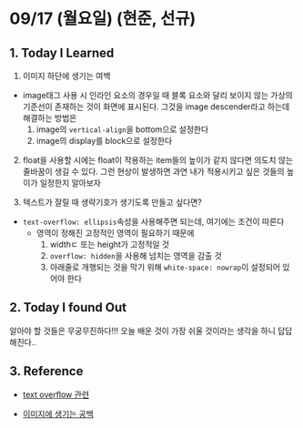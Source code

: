# 09/17 (월요일) (현준, 선규)

## 1. Today I Learned

1. 이미지 하단에 생기는 여백
  - image태그 사용 시 인라인 요소의 경우일 때 블록 요소와 달리 보이지 않는 가상의 기준선이 존재하는 것이 화면에 표시된다. 그것을 image descender라고 하는데 해결하는 방법은 
    1. image의 `vertical-align`을 bottom으로 설정한다
    2. image의 display를 block으로 설정한다
   
2. float을 사용할 시에는 float이 작용하는 item들의 높이가 같지 않다면 의도치 않는 줄바꿈이 생길 수 있다. 그런 현상이 발생하면 과연 내가 적용시키고 싶은 것들의 높이가 일정한지 알아보자

3. 텍스트가 잘릴 때 생략기호가 생기도록 만들고 싶다면?
  - `text-overflow: ellipsis`속성을 사용해주면 되는데, 여기에는 조건이 따른다
    - 영역이 정해진 고정적인 영역이 필요하기 때문에
      1. widthㄷ 또는 height가 고정적일 것
      2. `overflow: hidden`을 사용해 넘치는 영역을 감출 것
      3. 아래줄로 개행되는 것을 막기 위해 `white-space: nowrap`이 설정되어 있어야 한다

## 2. Today I found Out

알아야 할 것들은 무궁무진하다!!! 오늘 배운 것이 가장 쉬울 것이라는 생각을 하니 답답해진다..

## 3. Reference 

- [text overflow 관련](https://webisfree.com/2015-08-17/[css]-text-overflow-%ED%85%8D%EC%8A%A4%ED%8A%B8%EA%B0%80-%EB%A7%8E%EC%9D%80-%EA%B2%BD%EC%9A%B0-%EC%83%9D%EB%9E%B5%EA%B8%B0%ED%98%B8%EB%A1%9C-%EB%B3%B4%EC%97%AC%EC%A3%BC%EA%B8%B0)

- [이미지에 생기는 공백](http://aboooks.tistory.com/193)